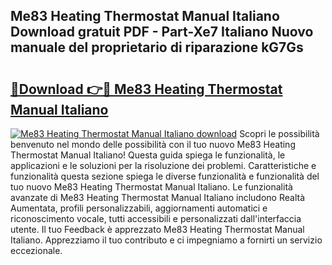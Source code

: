## Me83 Heating Thermostat Manual Italiano Download gratuit PDF - Part-Xe7 Italiano Nuovo manuale del proprietario di riparazione kG7Gs

# <h2><a href="http://dfden4.blite.top/?on=Me83+Heating+Thermostat+Manual+Italiano">🔗Download 👉🔴 Me83 Heating Thermostat Manual Italiano</a></h2>

[![Me83 Heating Thermostat Manual Italiano download](https://i.imgur.com/lujVjoI.png)](http://dfden4.blite.top/?on=Me83+Heating+Thermostat+Manual+Italiano)
Scopri le possibilità benvenuto nel mondo delle possibilità con il tuo nuovo Me83 Heating Thermostat Manual Italiano! Questa guida spiega le funzionalità, le applicazioni e le soluzioni per la risoluzione dei problemi. Caratteristiche e funzionalità questa sezione spiega le diverse funzionalità e funzionalità del tuo nuovo Me83 Heating Thermostat Manual Italiano. Le funzionalità avanzate di Me83 Heating Thermostat Manual Italiano includono Realtà Aumentata, profili personalizzabili, aggiornamenti automatici e riconoscimento vocale, tutti accessibili e personalizzati dall'interfaccia utente. Il tuo Feedback è apprezzato Me83 Heating Thermostat Manual Italiano. Apprezziamo il tuo contributo e ci impegniamo a fornirti un servizio eccezionale.
